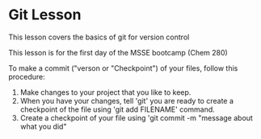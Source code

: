 # Git Lesson

This lesson covers the basics of git for version control

This lesson is for the first day of the MSSE bootcamp (Chem 280)

To make a commit ("verson or "Checkpoint") of your files, follow this procedure:

1. Make changes to your project that you like to keep.
2. When you have your changes, tell 'git' you are ready to create a checkpoint of the file using 'git add FILENAME' command.
3. Create a checkpoint of your file using 'git commit -m "message about what you did"